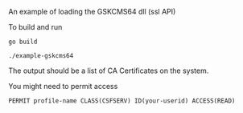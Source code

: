 An example of loading the GSKCMS64 dll (ssl API)

To build and run
```
go build 

./example-gskcms64
```

The output should be a list of CA Certificates on the system.

You might need to permit access
```
PERMIT profile-name CLASS(CSFSERV) ID(your-userid) ACCESS(READ)
```

